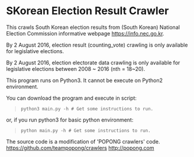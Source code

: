 # SKorean Election Result Crawler
This crawls South Korean election results from (South Korean) National Election Commission informative webpage https://info.nec.go.kr.

By 2 August 2016, election result (counting_vote) crawling is only available for legislative elections.

By 2 August 2016, election electorate data crawling is only available for legislative elections between 2008 ~ 2016 (nth = 18~20).

This program runs on Python3. It cannot be execute on Python2 environment.

You can download the program and execute in script:
> `python3 main.py -h # Get some instructions to run.`

or, if you run python3 for basic python environment:

> `python main.py -h # Get some instructions to run.`

The source code is a modification of 'POPONG crawlers' code. https://github.com/teampopong/crawlers http://popong.com
